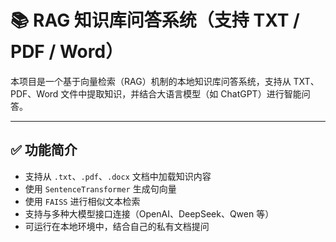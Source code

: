 # 📚 RAG 知识库问答系统（支持 TXT / PDF / Word）

本项目是一个基于向量检索（RAG）机制的本地知识库问答系统，支持从 TXT、PDF、Word 文件中提取知识，并结合大语言模型（如 ChatGPT）进行智能问答。

---

## ✅ 功能简介

- 支持从 `.txt`、`.pdf`、`.docx` 文档中加载知识内容
- 使用 `SentenceTransformer` 生成句向量
- 使用 `FAISS` 进行相似文本检索
- 支持与多种大模型接口连接（OpenAI、DeepSeek、Qwen 等）
- 可运行在本地环境中，结合自己的私有文档提问
